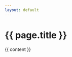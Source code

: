 ```yaml
---
layout: default
---
```


<h1>{{ page.title }}</h1>

<!-- <div id="inline_toc" markdown="1">
1. TOC
{:toc}
</div>

<hr> -->

{{ content }}

<div class="wrapper" style="position: relative">
    <div id="modal-overlay">
        <div id="modal"><img id="modal-content"/></div>
    </div>
</div>

<script src="{{ "/assets/js/test.js" }}"></script>